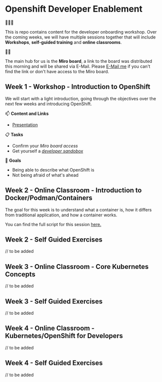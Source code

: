 # Openshift Developer Enablement
👋👋👋

This is repo contains content for the developer onboarding workshop. Over the coming weeks, we will have multiple sessions together that will include **Workshops**, **self-guided training** and **online classrooms**. 

👀🚨

The main hub for us is the **Miro board**, a link to the board was distributed this morning and will be shared via E-Mail. Please <a href="mailto:fmoss@redhat.com">E-Mail me</a> if you can't find the link or don't have access to the Miro board.

## Week 1 - Workshop - Introduction to OpenShift

We will start with a light introduction, going through the objectives over the next few weeks and introducing OpenShift. 

📫  **Content and Links**

- [Presentation](https://github.com/florianmoss/openshift-developer-enablement/blob/master/week1/OpenShift4%20%20-%20Developers%20Edition.pdf)

📋  **Tasks**

- Confirm your _Miro board access_
- Get yourself a _[developer sandobox](https://developers.redhat.com/developer-sandbox/get-started)_

🥅  **Goals**

- Being able to describe what OpenShift is
- Not being afraid of what's ahead

## Week 2 - Online Classroom - Introduction to Docker/Podman/Containers

The goal for this week is to understand what a container is, how it differs from traditional application, and how a container works.

You can find the full script for this session [here.](https://github.com/florianmoss/openshift-developer-enablement/blob/master/week2/containers.md)

## Week 2 - Self Guided Exercises

// to be added

## Week 3 - Online Classroom - Core Kubernetes Concepts

// to be added

## Week 3 - Self Guided Exercises

// to be added

## Week 4 - Online Classroom - Kubernetes/OpenShift for Developers

// to be added

## Week 4 - Self Guided Exercises

// to be added

